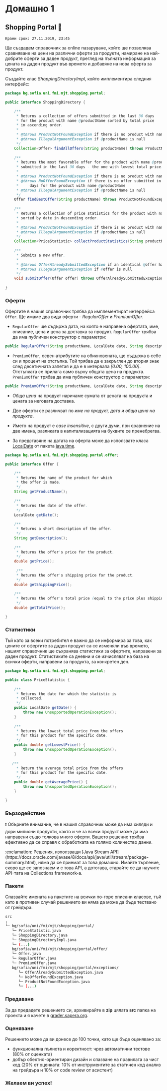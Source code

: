 # Домашно 1

## **Shopping Portal** :department_store:

`Краен срок: 27.11.2019, 23:45`

Ще създадем справочник за online пазаруване, който ще позволява сравняване на цени на различни оферти за продукти, намиране на най-добрите оферти за даден продукт, преглед на пълната информация за цената на даден продукт във времето и добавяне на нова оферта за продукт. 

Създайте клас _ShoppingDirectoryImpl_, който имплементира следния интерфейс:

``` java
package bg.sofia.uni.fmi.mjt.shopping.portal;

public interface ShoppingDirectory {

    /**
     * Returns a collection of offers submitted in the last 30 days
     * for the product with name @productName sorted by total price 
     * in ascending order. 
     * 
     * @throws ProductNotFoundException if there is no product with name @productName
     * @throws IllegalArgumentException if @productName is null
     */
    Collection<Offer> findAllOffers(String productName) throws ProductNotFoundException;
    
    /**
     * Returns the most favorable offer for the product with name @productName 
     * submitted in the last 30 days - the one with lowest total price. 
     * 
     * @throws ProductNotFoundException if there is no product with name @productName
     * @throws NoOfferFoundException if there is no offer submitted in the last 30 
     *     days for the product with name @productName
     * @throws IllegalArgumentException if @productName is null
     */
    Offer findBestOffer(String productName) throws ProductNotFoundException, NoOfferFoundException;
    
    /**
     * Returns a collection of price statistics for the product with name @productName 
     * sorted by date in descending order.
     * 
     * @throws ProductNotFoundException if there is no product with name @productName
     * @throws IllegalArgumentException if @productName is null
     */
    Collection<PriceStatistic> collectProductStatistics(String productName) throws ProductNotFoundException;
    
    /**
     * Submits a new offer.
     * 
     * @throws OfferAlreadySubmittedException if an identical @offer has already been submitted
     * @throws IllegalArgumentException if @offer is null
     */
    void submitOffer(Offer offer) throws OfferAlreadySubmittedException;
    
}
```

### **Оферти**

Офертите в нашия справочник трябва да имплементират интерфейса `Offer`. Ще имаме два вида оферти - *RegularOffer* и *PremiumOffer*.
* `RegularOffer` ще съдържа дата, на която е направена офертата, име, описание, цена и цена за доставка за продукт. `RegularOffer` трябва да има публичен конструктор с параметри:

```java
public RegularOffer(String productName, LocalDate date, String description, double price, double shippingPrice)
```

* `PremiumOffer`, освен атрибутите на обикновената, ще съдържа в себе си и процент на отстъпка. Той трябва да е закръглен до втория знак след десетичната запетая и да е в интервала _[0.00, 100.00]_. Отстъпката се прилага само върху общата цена на продукта. `PremiumOffer` трябва да има публичен конструктор с параметри:

```java
public PremiumOffer(String productName, LocalDate date, String description, double price, double shippingPrice, double discount)
```

* _Обща цена_ на продукт наричаме сумата от цената на продукта и цената за неговата доставка.

* Две оферти се различват по _име на продукт, дата и обща цена на продукта_.

* Името на продукт е _case insensitive_, с други думи, при сравнение на две имена, разликата в капитализацията на буквите се пренебрегва.

* За представяне на датата на оферта може да използвате класа [LocalDate](https://docs.oracle.com/en/java/javase/13/docs/api/java.base/java/time/LocalDate.html) от пакета [java.time](https://docs.oracle.com/en/java/javase/13/docs/api/java.base/java/time/package-summary.html).


```java
package bg.sofia.uni.fmi.mjt.shopping.portal.offer;

public interface Offer {

    /**
     * Returns the name of the product for which 
     * the offer is made.
     */
    String getProductName();
    
    /**
     * Returns the date of the offer.
     */
    LocalDate getDate();
    
    /**
     * Returns a short description of the offer.
     */
    String getDescription();
    
    /**
     * Returns the offer's price for the product.
     */
    double getPrice();
    
     /**
     * Returns the offer's shipping price for the product.
     */
    double getShippingPrice();
    
    /**
     * Returns the offer's total price (equal to the price plus shipping price).
     */
    double getTotalPrice();

}
```

### **Статистики**

Тъй като за всеки потребител е важно да се информира за това, как цените от офертите за даден продукт са се изменяли във времето, нашият справочник ще съхранява статистики за офертите, направени за даден продукт. Статистиките са дневни и се изчисляват на база на всички оферти, направени за продукта, за конкретен ден.

```java
package bg.sofia.uni.fmi.mjt.shopping.portal;

public class PriceStatistic {
    
    /**
     * Returns the date for which the statistic is
     * collected.
     */
    public LocalDate getDate() {
        throw new UnsupportedOperationException();
    }
    
    /**
     * Returns the lowest total price from the offers 
     * for this product for the specific date.
     */
    public double getLowestPrice() {
        throw new UnsupportedOperationException();
    }
    
   /**
     * Return the average total price from the offers 
     * for this product for the specific date.
     */
    public double getAveragePrice() {
        throw new UnsupportedOperationException();
    }

}
```

### **Бързодействие**

:exclamation: Обърнете внимание, че в нашия справочник може да има хиляди и дори милиони продукти, както и че за всеки продукт може да има направени също толкова много оферти. Вашето решение трябва ефективно да се справя с обработката на голямо количество данни.
<p>
:exclamation: Решения, използващи [Java Stream API](https://docs.oracle.com/javase/8/docs/api/java/util/stream/package-summary.html), няма да се приемат за това домашно. Имайте търпение, скоро ще се запознаем и с това API, а дотогава, старайте се да научите API-тата на Collections framework-а.


### **Пакети**

Спазвайте имената на пакетите на всички по-горе описани класове, тъй като в противен случай решението ви няма да може да бъде тествано от грейдъра.

```bash
src
╷
└─ bg/sofia/uni/fmi/mjt/shopping/portal/
   └─ PriceStatistic.java
   └─ ShoppingDirectory.java
   └─ ShoppingDirectoryImpl.java
   └─ (...)
   bg/sofia/uni/fmi/mjt/shopping/portal/offer/
   └─ Offer.java
   └─ RegularOffer.java
   └─ PremiumOffer.java
   bg/sofia/uni/fmi/mjt/shopping/portal/exceptions/
      └─ OfferAlreadySubmittedException.java
      └─ NoOfferFoundException.java
      └─ ProductNotFoundException.java
      └─ (...)
```

### **Предаване**

За да предадете решението си, архивирайте в **zip** цялата **src** папка на проекта и я качете в [grader.sapera.org](http://grader.sapera.org/WebObjects/Web-CAT.woa).

### **Оценяване**

Решението може да ви донесе до 100 точки, като ще бъде оценявано за:

* функционална пълнота и коректност: чрез автоматични тестове (80% от оценката)
* добър обектно-ориентиран дизайн и спазване на правилата за чист код (20% от оценката: 10% от инструментите за статичен код анализ на грейдъра и 10% от code review от асистент)

### **Желаем ви успех!**
